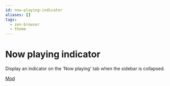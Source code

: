 ```yaml
---
id: now-playing-indicator
aliases: []
tags:
  - zen-browser
  - theme
---
```


# Now playing indicator

Display an indicator on the 'Now playing' tab when the sidebar is collapsed.

[Mod](https://zen-browser.app/mods/2e3369c7-e450-46ba-8794-75ccb0de5e48)
